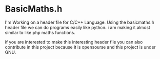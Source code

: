 # BasicMaths.h
I'm Working on a header file for C/C++ Language.
Using the basicmaths.h header file we can do programs easily like python.
i am making it almost similar to like php maths functions.

if you are interested to make this interesting header file you can also contribute in this project because it is opensourse and this project is under GNU.
